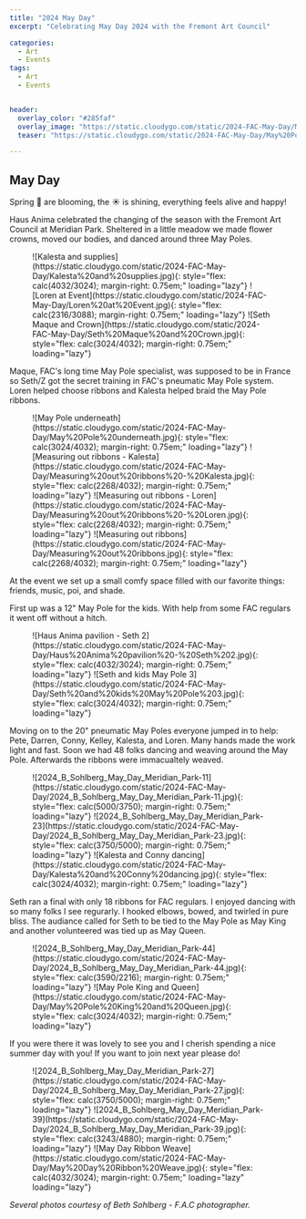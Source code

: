 ```yaml
---
title: "2024 May Day"
excerpt: "Celebrating May Day 2024 with the Fremont Art Council"

categories:
  - Art
  - Events
tags:
  - Art
  - Events


header:
  overlay_color: "#285faf"
  overlay_image: "https://static.cloudygo.com/static/2024-FAC-May-Day/May%20Pole%20underneath.jpg"
  teaser: "https://static.cloudygo.com/static/2024-FAC-May-Day/May%20Pole%20underneath.jpg"

---
```


## May Day

Spring 🌱 are blooming, the ☀️  is shining, everything feels alive and happy!

Haus Anima celebrated the changing of the season with the Fremont Art Council at Meridian Park. Sheltered in a little meadow we made flower crowns, moved our bodies, and danced around three May Poles.

<figure class="third" markdown="span">
  ![Kalesta and supplies](https://static.cloudygo.com/static/2024-FAC-May-Day/Kalesta%20and%20supplies.jpg){: style="flex: calc(4032/3024); margin-right: 0.75em;" loading="lazy"}
  ![Loren at Event](https://static.cloudygo.com/static/2024-FAC-May-Day/Loren%20at%20Event.jpg){: style="flex: calc(2316/3088); margin-right: 0.75em;" loading="lazy"}
  ![Seth Maque and Crown](https://static.cloudygo.com/static/2024-FAC-May-Day/Seth%20Maque%20and%20Crown.jpg){: style="flex: calc(3024/4032); margin-right: 0.75em;" loading="lazy"}
</figure>

Maque, FAC's long time May Pole specialist, was supposed to be in France so Seth/Z got the secret training in FAC's pneumatic May Pole system. Loren helped choose ribbons and Kalesta helped braid the May Pole ribbons.

<figure class="third" markdown="span">
  ![May Pole underneath](https://static.cloudygo.com/static/2024-FAC-May-Day/May%20Pole%20underneath.jpg){: style="flex: calc(3024/4032); margin-right: 0.75em;" loading="lazy"}
  ![Measuring out ribbons - Kalesta](https://static.cloudygo.com/static/2024-FAC-May-Day/Measuring%20out%20ribbons%20-%20Kalesta.jpg){: style="flex: calc(2268/4032); margin-right: 0.75em;" loading="lazy"}
  ![Measuring out ribbons - Loren](https://static.cloudygo.com/static/2024-FAC-May-Day/Measuring%20out%20ribbons%20-%20Loren.jpg){: style="flex: calc(2268/4032); margin-right: 0.75em;" loading="lazy"}
  ![Measuring out ribbons](https://static.cloudygo.com/static/2024-FAC-May-Day/Measuring%20out%20ribbons.jpg){: style="flex: calc(2268/4032); margin-right: 0.75em;" loading="lazy"}
</figure>

At the event we set up a small comfy space filled with our favorite things: friends, music, poi, and shade.

First up was a 12" May Pole for the kids. With help from some FAC regulars it went off without a hitch.

<figure class="thin half" markdown="span">
  ![Haus Anima pavilion - Seth 2](https://static.cloudygo.com/static/2024-FAC-May-Day/Haus%20Anima%20pavilion%20-%20Seth%202.jpg){: style="flex: calc(4032/3024); margin-right: 0.75em;" loading="lazy"}
  ![Seth and kids May Pole 3](https://static.cloudygo.com/static/2024-FAC-May-Day/Seth%20and%20kids%20May%20Pole%203.jpg){: style="flex: calc(3024/4032); margin-right: 0.75em;" loading="lazy"}
</figure>

Moving on to the 20" pneumatic May Poles everyone jumped in to help: Pete, Darren, Conny, Kelley, Kalesta, and Loren.
Many hands made the work light and fast.
Soon we had 48 folks dancing and weaving around the May Pole. Afterwards the ribbons were immacualtely weaved.

<figure class="third" markdown="span">
  ![2024_B_Sohlberg_May_Day_Meridian_Park-11](https://static.cloudygo.com/static/2024-FAC-May-Day/2024_B_Sohlberg_May_Day_Meridian_Park-11.jpg){: style="flex: calc(5000/3750); margin-right: 0.75em;" loading="lazy"}
  ![2024_B_Sohlberg_May_Day_Meridian_Park-23](https://static.cloudygo.com/static/2024-FAC-May-Day/2024_B_Sohlberg_May_Day_Meridian_Park-23.jpg){: style="flex: calc(3750/5000); margin-right: 0.75em;" loading="lazy"}
  ![Kalesta and Conny dancing](https://static.cloudygo.com/static/2024-FAC-May-Day/Kalesta%20and%20Conny%20dancing.jpg){: style="flex: calc(3024/4032); margin-right: 0.75em;" loading="lazy"}
</figure>


Seth ran a final with only 18 ribbons for FAC regulars. I enjoyed dancing with so many folks I see regurarly.
I hooked elbows, bowed, and twirled in pure bliss.
The audiance called for Seth to be tied to the May Pole as May King and another volunteered was tied up as May Queen.

<figure class="half" markdown="span">
  ![2024_B_Sohlberg_May_Day_Meridian_Park-44](https://static.cloudygo.com/static/2024-FAC-May-Day/2024_B_Sohlberg_May_Day_Meridian_Park-44.jpg){: style="flex: calc(3590/2216); margin-right: 0.75em;"  loading="lazy"}
  ![May Pole King and Queen](https://static.cloudygo.com/static/2024-FAC-May-Day/May%20Pole%20King%20and%20Queen.jpg){: style="flex: calc(3024/4032); margin-right: 0.75em;"  loading="lazy"}
</figure>

If you were there it was lovely to see you and I cherish spending a nice summer day with you! If you want to join next year please do!

<figure class="third" markdown="span">
  ![2024_B_Sohlberg_May_Day_Meridian_Park-27](https://static.cloudygo.com/static/2024-FAC-May-Day/2024_B_Sohlberg_May_Day_Meridian_Park-27.jpg){: style="flex: calc(3750/5000); margin-right: 0.75em;" loading="lazy"}
  ![2024_B_Sohlberg_May_Day_Meridian_Park-39](https://static.cloudygo.com/static/2024-FAC-May-Day/2024_B_Sohlberg_May_Day_Meridian_Park-39.jpg){: style="flex: calc(3243/4880); margin-right: 0.75em;"  loading="lazy"}
  ![May Day Ribbon Weave](https://static.cloudygo.com/static/2024-FAC-May-Day/May%20Day%20Ribbon%20Weave.jpg){: style="flex: calc(4032/3024); margin-right: 0.75em;" loading="lazy"   loading="lazy"}
</figure>

*Several photos courtesy of Beth Sohlberg - F.A.C photographer.*
